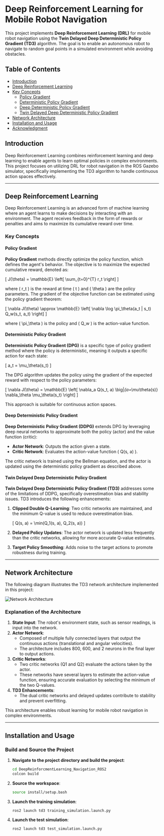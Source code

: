 # Deep Reinforcement Learning for Mobile Robot Navigation

This project implements **Deep Reinforcement Learning (DRL)** for mobile robot navigation using the **Twin Delayed Deep Deterministic Policy Gradient (TD3)** algorithm. The goal is to enable an autonomous robot to navigate to random goal points in a simulated environment while avoiding obstacles.

## Table of Contents
- [Introduction](#introduction)
- [Deep Reinforcement Learning](#deep-reinforcement-learning)
- [Key Concepts](#key-concepts)
  - [Policy Gradient](#policy-gradient)
  - [Deterministic Policy Gradient](#deterministic-policy-gradient)
  - [Deep Deterministic Policy Gradient](#deep-deterministic-policy-gradient)
  - [Twin Delayed Deep Deterministic Policy Gradient](#twin-delayed-deep-deterministic-policy-gradient)
- [Network Architecture](#network-architecture)
- [Installation and Usage](#installation-and-usage)
- [Acknowledgment](#acknowledgment)

## Introduction

Deep Reinforcement Learning combines reinforcement learning and deep learning to enable agents to learn optimal policies in complex environments. This project focuses on utilizing DRL for robot navigation in the ROS Gazebo simulator, specifically implementing the TD3 algorithm to handle continuous action spaces effectively.

---

## Deep Reinforcement Learning

Deep Reinforcement Learning is an advanced form of machine learning where an agent learns to make decisions by interacting with an environment. The agent receives feedback in the form of rewards or penalties and aims to maximize its cumulative reward over time.

### Key Concepts

#### Policy Gradient

**Policy Gradient** methods directly optimize the policy function, which defines the agent's behavior. The objective is to maximize the expected cumulative reward, denoted as:

\[
J(\theta) = \mathbb{E} \left[ \sum_{t=0}^{T} r_t \right]
\]

where \( r_t \) is the reward at time \( t \) and \( \theta \) are the policy parameters. The gradient of the objective function can be estimated using the policy gradient theorem:

\[
\nabla J(\theta) \approx \mathbb{E} \left[ \nabla \log \pi_\theta(a_t | s_t) Q_w(s_t, a_t) \right]
\]

where \( \pi_\theta \) is the policy and \( Q_w \) is the action-value function.

#### Deterministic Policy Gradient

**Deterministic Policy Gradient (DPG)** is a specific type of policy gradient method where the policy is deterministic, meaning it outputs a specific action for each state:

\[
a_t = \mu_\theta(s_t)
\]

The DPG algorithm updates the policy using the gradient of the expected reward with respect to the policy parameters:

\[
\nabla J(\theta) = \mathbb{E} \left[ \nabla_a Q(s_t, a) \big|_{a=\mu_\theta(s)} \nabla_\theta \mu_\theta(s_t) \right]
\]

This approach is suitable for continuous action spaces.

#### Deep Deterministic Policy Gradient

**Deep Deterministic Policy Gradient (DDPG)** extends DPG by leveraging deep neural networks to approximate both the policy (actor) and the value function (critic):

- **Actor Network**: Outputs the action given a state.
- **Critic Network**: Evaluates the action-value function \( Q(s, a) \).

The critic network is trained using the Bellman equation, and the actor is updated using the deterministic policy gradient as described above.

#### Twin Delayed Deep Deterministic Policy Gradient

**Twin Delayed Deep Deterministic Policy Gradient (TD3)** addresses some of the limitations of DDPG, specifically overestimation bias and stability issues. TD3 introduces the following enhancements:

1. **Clipped Double Q-Learning**: Two critic networks are maintained, and the minimum Q-value is used to reduce overestimation bias.
   
   \[
   Q(s, a) = \min(Q_1(s, a), Q_2(s, a))
   \]

2. **Delayed Policy Updates**: The actor network is updated less frequently than the critic networks, allowing for more accurate Q-value estimates.

3. **Target Policy Smoothing**: Adds noise to the target actions to promote robustness during training.

---

## Network Architecture

The following diagram illustrates the TD3 network architecture implemented in this project:

![Network Architecture](./drl_nav.png)

### Explanation of the Architecture

1. **State Input**: The robot's environment state, such as sensor readings, is input into the network.
2. **Actor Network**:
   - Composed of multiple fully connected layers that output the continuous actions (translational and angular velocities).
   - The architecture includes 800, 600, and 2 neurons in the final layer to output actions.
3. **Critic Networks**:
   - Two critic networks (Q1 and Q2) evaluate the actions taken by the actor.
   - These networks have several layers to estimate the action-value function, ensuring accurate evaluation by selecting the minimum of the two Q-values.
4. **TD3 Enhancements**:
   - The dual critic networks and delayed updates contribute to stability and prevent overfitting.

This architecture enables robust learning for mobile robot navigation in complex environments.

---


## Installation and Usage

### Build and Source the Project

1. **Navigate to the project directory and build the project**:
   ```bash
   cd DeepReinforcmentLearning_Navigation_ROS2
   colcon build
   ```

2. **Source the workspace**:
   ```bash
   source install/setup.bash
   ```

3. **Launch the training simulation**:
   ```bash
   ros2 launch td3 training_simulation.launch.py
   ```

4. **Launch the test simulation**:
   ```bash
   ros2 launch td3 test_simulation.launch.py
   ```

   

   
